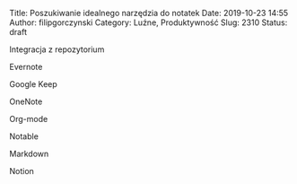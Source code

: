Title: Poszukiwanie idealnego narzędzia do notatek
Date: 2019-10-23 14:55
Author: filipgorczynski
Category: Luźne, Produktywność
Slug: 2310
Status: draft

Integracja z repozytorium

Evernote

Google Keep

OneNote

Org-mode

Notable

Markdown

Notion

 

 

 
